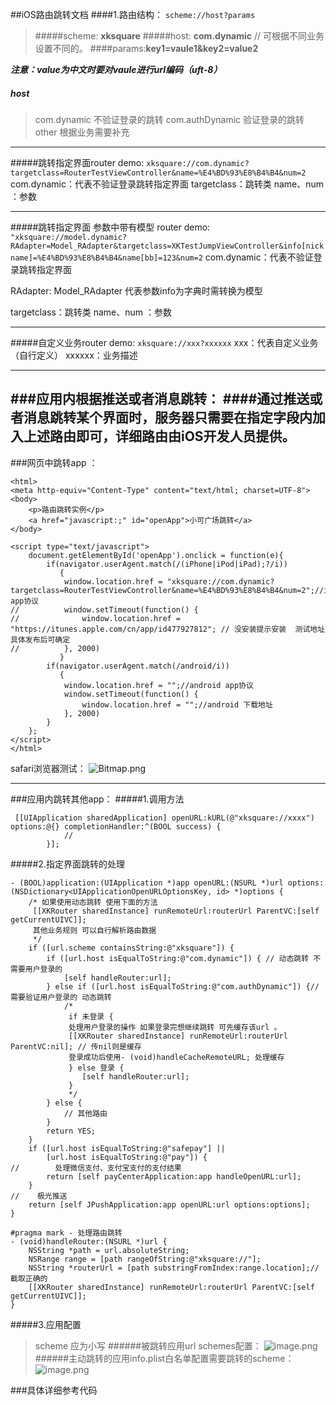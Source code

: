 ##iOS路由跳转文档
####1.路由结构：
```scheme://host?params```

>#####scheme: **xksquare**
>#####host: **com.dynamic**    // 可根据不同业务设置不同的。
>####params:**key1=vaule1&key2=value2**

***注意：value为中文时要对vaule进行url编码（uft-8）***
##### host 
>com.dynamic          不验证登录的跳转
>com.authDynamic  验证登录的跳转
>other 根据业务需要补充

---
#####跳转指定界面router demo: 
```xksquare://com.dynamic?targetclass=RouterTestViewController&name=%E4%BD%93%E8%B4%B4&num=2```
com.dynamic：代表不验证登录跳转指定界面
targetclass：跳转类
name、num ：参数

---
#####跳转指定界面 参数中带有模型 router demo: 
```"xksquare://model.dynamic?RAdapter=Model_RAdapter&targetclass=XKTestJumpViewController&info[nickname]=%E4%BD%93%E8%B4%B4&name[bb]=123&num=2```
com.dynamic：代表不验证登录跳转指定界面

RAdapter: Model_RAdapter  代表参数info为字典时需转换为模型

targetclass：跳转类
name、num ：参数

---
#####自定义业务router demo: 
```xksquare://xxx?xxxxxx```
xxx：代表自定义业务（自行定义）
xxxxxx：业务描述

---
###应用内根据推送或者消息跳转：
####通过推送或者消息跳转某个界面时，服务器只需要在指定字段内加入上述路由即可，详细路由由iOS开发人员提供。
---
###网页中跳转app ：
```<!DOCTYPE html>
<html>
<meta http-equiv="Content-Type" content="text/html; charset=UTF-8">
<body>
    <p>路由跳转实例</p>
    <a href="javascript:;" id="openApp">小可广场跳转</a>
</body>

<script type="text/javascript">
    document.getElementById('openApp').onclick = function(e){
        if(navigator.userAgent.match(/(iPhone|iPod|iPad);?/i))
           {
            window.location.href = "xksquare://com.dynamic?targetclass=RouterTestViewController&name=%E4%BD%93%E8%B4%B4&num=2";//ios app协议
//          window.setTimeout(function() {
//              window.location.href = "https://itunes.apple.com/cn/app/id477927812"; // 没安装提示安装  测试地址 具体发布后可确定
//          }, 2000)
           }
        if(navigator.userAgent.match(/android/i))
           {
            window.location.href = "";//android app协议
            window.setTimeout(function() {
                window.location.href = "";//android 下载地址
            }, 2000)
        }
    };
</script>
</html>
```
safari浏览器测试：
![Bitmap.png](https://upload-images.jianshu.io/upload_images/1956050-6ca5188e8553d0f0.png?imageMogr2/auto-orient/strip%7CimageView2/2/w/1240)

---
###应用内跳转其他app：
#####1.调用方法
```
 [[UIApplication sharedApplication] openURL:kURL(@"xksquare://xxxx") options:@{} completionHandler:^(BOOL success) {
            //
        }];
```
#####2.指定界面跳转的处理
```
- (BOOL)application:(UIApplication *)app openURL:(NSURL *)url options:(NSDictionary<UIApplicationOpenURLOptionsKey, id> *)options {
    /* 如果使用动态跳转 使用下面的方法
     [[XKRouter sharedInstance] runRemoteUrl:routerUrl ParentVC:[self getCurrentUIVC]];
     其他业务规则 可以自行解析路由数据
     */
    if ([url.scheme containsString:@"xksquare"]) {
        if ([url.host isEqualToString:@"com.dynamic"]) { // 动态跳转 不需要用户登录的
            [self handleRouter:url];
        } else if ([url.host isEqualToString:@"com.authDynamic"]) {// 需要验证用户登录的 动态跳转
            /*
             if 未登录 {
             处理用户登录的操作 如果登录完想继续跳转 可先缓存该url 。
             [[XKRouter sharedInstance] runRemoteUrl:routerUrl ParentVC:nil]; // 传nil则是缓存
             登录成功后使用- (void)handleCacheRemoteURL; 处理缓存
             } else 登录 {
                [self handleRouter:url];
             }
             */
        } else {
            // 其他路由
        }
        return YES;
    }
    if ([url.host isEqualToString:@"safepay"] ||
        [url.host isEqualToString:@"pay"]) {
//        处理微信支付、支付宝支付的支付结果
        return [self payCenterApplication:app handleOpenURL:url];
    }
//    极光推送
    return [self JPushApplication:app openURL:url options:options];
}
```
```
#pragma mark - 处理路由跳转
- (void)handleRouter:(NSURL *)url {
    NSString *path = url.absoluteString;
    NSRange range = [path rangeOfString:@"xksquare://"];
    NSString *routerUrl = [path substringFromIndex:range.location];//截取正确的
    [[XKRouter sharedInstance] runRemoteUrl:routerUrl ParentVC:[self getCurrentUIVC]];
}
```
#####3.应用配置
>scheme 应为小写
######被跳转应用url schemes配置：
![image.png](https://upload-images.jianshu.io/upload_images/1956050-936e96f20458870e.png?imageMogr2/auto-orient/strip%7CimageView2/2/w/1240)
######主动跳转的应用info.plist白名单配置需要跳转的scheme：
![image.png](https://upload-images.jianshu.io/upload_images/1956050-78efd55365cf098b.png?imageMogr2/auto-orient/strip%7CimageView2/2/w/1240)

###具体详细参考代码





